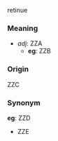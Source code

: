 retinue
### Meaning
+ _adj_: ZZA
    + __eg__: ZZB

### Origin

ZZC

### Synonym

__eg__: ZZD

+ ZZE


